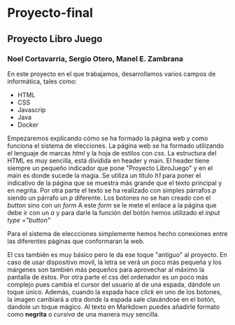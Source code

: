 # Proyecto-final
## Proyecto Libro Juego
### Noel Cortavarria, Sergio Otero, Manel E. Zambrana

En este proyecto en el que trabajamos, desarrollamos varios campos de informática, tales como:
- HTML
- CSS
- Javascrip
- Java
- Docker


Empezaremos explicando cómo se ha formado la página web y como funciona el sistema de elecciones.
La página web se ha formado utilizando el lenguaje de marcas *html* y la hoja de estilos con *css*. La estructura del HTML es muy sencilla, está dividida en header y main. El header tiene siempre un pequeño indicador que pone "Proyecto LibroJuego" y en el main es donde sucede la magia. Se utiliza un título *h1* para poner el indicativo de la página que se muestra más grande que el texto principal y en negrita. Por otra parte el texto se ha realizado con simples párrafos *p* siendo un párrafo un *p* diferente. Los botones no se han creado con el *button* sino con un *form* A este *form* se le mete el enlace a la página que debe ir con un *a* y para darle la función del botón hemos utilizado el *input type ="button"* 

Para el sistema de eleccciones simplemente hemos hecho conexiones entre las diferentes páginas que conformaran la web.

El css también es muy básico pero le da ese toque "antiguo" al proyecto. En caso de usar dispositivo movil, la letra se verá un poco más pequeña y los márgenes son también más pequeños para aprovechar al máximo la pantalla de éstos. Por otra parte el css del ordenador es un poco más complejo pues cambia el cursor del usuario al de una espada, dándole un toque único. Además, cuando la espada hace *click* en uno de los botones, la imagen cambiará a otra donde la espada sale clavándose en el botón, dandole un toque mágico.
Al texto en Markdown puedes añadirle formato como **negrita** o *cursiva* de una manera muy sencilla.
